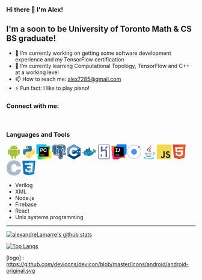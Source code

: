 ### Hi there 👋 I'm Alex!


## I'm a soon to be University of Toronto Math & CS BS graduate!

- 🔭 I’m currently working on getting some software development experience and my TensorFlow certification
- 🌱 I’m currently learning Computational Topology, TensorFlow and C++ at a working level
- 📫 How to reach me: alex7285@gmail.com
- ⚡ Fun fact: I like to play piano!

### Connect with me:

<br />

### Languages and Tools
<a href="#"><img src ="https://github.com/devicons/devicon/blob/master/icons/android/android-original.svg" width="40" height="40" title="Android Studio"><img src ="https://github.com/devicons/devicon/blob/master/icons/python/python-original.svg" width = "40" height = "40" title = "Python" ><img src ="https://github.com/devicons/devicon/blob/master/icons/pycharm/pycharm-original.svg" width = "40" height = "40" title="PyCharm" ><img src ="https://github.com/devicons/devicon/blob/master/icons/postgresql/postgresql-original.svg" width = "40" height = "40" title = "PostGreSQL"><img src ="https://github.com/devicons/devicon/blob/master/icons/cplusplus/cplusplus-original.svg" width = "40" height = "40" title = "C++"><img src ="https://github.com/devicons/devicon/blob/master/icons/docker/docker-original.svg" width = "40" height = "40" title = "Docker" ><img src ="https://github.com/devicons/devicon/blob/master/icons/heroku/heroku-original.svg" width = "40" height = "40" title = "Heroku"><img src ="https://github.com/devicons/devicon/blob/master/icons/intellij/intellij-original.svg" width = "40" height = "40" title = "Intellij" ><img src ="https://github.com/devicons/devicon/blob/master/icons/ionic/ionic-original.svg" width = "40" height = "40" title = "Ionic"><img src ="https://github.com/devicons/devicon/blob/master/icons/java/java-original.svg" width = "40" height = "40" title = "Java"><img src ="https://github.com/devicons/devicon/blob/master/icons/javascript/javascript-original.svg" width = "40" height = "40" title = "Javascript"><img src ="https://github.com/devicons/devicon/blob/master/icons/html5/html5-original.svg" width = "40" height = "40" title = "HTML"><img src ="https://github.com/devicons/devicon/blob/master/icons/c/c-original.svg" width = "40" height = "40" title = "C"><img src ="https://github.com/devicons/devicon/blob/master/icons/css3/css3-original.svg" height = "40" width = "40" title = "CSS"></a>
<!--
<img src ="" height = "40" width = "40">
<img src ="" height = "40" width = "40">
<img src ="" height = "40" width = "40">
<img src ="" height = "40" width = "40">
<img src ="" height = "40" width = "40">
-->
- Verilog
- XML
- Node.js
- Firebase
- React
- Unix systems programming


---


[![alexandreLamarre's github stats](https://github-readme-stats.vercel.app/api?username=alexandreLamarre&cout_private=true&show_icons=true)](https://github.com/anuraghazra/github-readme-stats)

[![Top Langs](https://github-readme-stats.vercel.app/api/top-langs/?username=alexandreLamarre&layout=compact)](https://github.com/anuraghazra/github-readme-stats)

<!--

**alexandreLamarre/alexandreLamarre** is a ✨ _special_ ✨ repository because its `README.md` (this file) appears on your GitHub profile.

Here are some ideas to get you started:

- 🔭 I’m currently working on ...
- 🌱 I’m currently learning ...
- 👯 I’m looking to collaborate on ...
- 🤔 I’m looking for help with ...
- 💬 Ask me about ...
- 📫 How to reach me: ...
- 😄 Pronouns: ...
- ⚡ Fun fact: ...
-->
[logo] : https://github.com/devicons/devicon/blob/master/icons/android/android-original.svg
